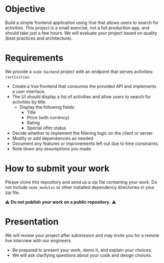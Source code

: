 # Objective

Build a simple frontend application using Vue that allows users to search for activities. This project is a small exercise, not a full production app, and should take just a few hours. We will evaluate your project based on quality (best practices and architecture).

# Requirements

We provide a `node-backend` project with an endpoint that serves activities: `/activities`.

- Create a Vue frontend that consumes the provided API and implements a user interface.
- The UI should display a list of activities and allow users to search for activities by title.
  - Display the following fields:
    - Title
    - Price (with currency)
    - Rating
    - Special offer status
- Decide whether to implement the filtering logic on the client or server. 
- Modify or add dependencies as needed.
- Document any features or improvements left out due to time constraints.
- Note down any assumptions you made.

# How to submit your work

Please clone this repository and send us a zip file containing your work.
Do not include `node_modules` or other installed dependency directories in your zip file.

⚠️ **Do not publish your work on a public repository.** ⚠️

# Presentation
We will review your project after submission and may invite you for a remote live interview with our engineers.

- Be prepared to present your work, demo it, and explain your choices.
- We will ask clarifying questions about your code and design choices.